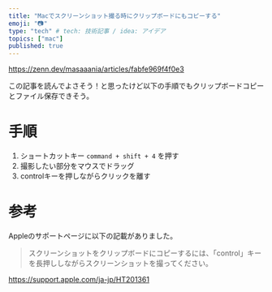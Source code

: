 ```yaml
---
title: "Macでスクリーンショット撮る時にクリップボードにもコピーする"
emoji: "📷"
type: "tech" # tech: 技術記事 / idea: アイデア
topics: ["mac"]
published: true
---
```


https://zenn.dev/masaaania/articles/fabfe969f4f0e3

この記事を読んでよさそう！と思ったけど以下の手順でもクリップボードコピーとファイル保存できそう。

# 手順

1. ショートカットキー `command + shift + 4` を押す
1. 撮影したい部分をマウスでドラッグ
1. controlキーを押しながらクリックを離す

# 参考

Appleのサポートページに以下の記載がありました。

> スクリーンショットをクリップボードにコピーするには、「control」キーを長押ししながらスクリーンショットを撮ってください。

https://support.apple.com/ja-jp/HT201361
